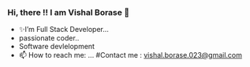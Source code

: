### Hi, there !! I am Vishal Borase 👋
-  ✨I’m Full Stack Developer...
-  passionate coder..
-  Software devlelopment
- 📫 How to reach me: ...
  #Contact me :
  vishal.borase.023@gmail.com
   
<!--
**VishalBorase1/VishalBorase1** is a ✨ _special_ ✨ repository because its `README.md` (this file) appears on your GitHub profile.

Here are some ideas to get you started:

- 🔭 I’m currently working on ...
- 👯 I’m looking to collaborate on ...
- 🤔 I’m looking for help with ...
- 💬 Ask me about ...

- 😄 Pronouns: ...
- ⚡ Fun fact: ...
-->
